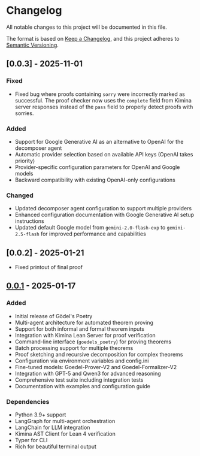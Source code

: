 # Changelog

All notable changes to this project will be documented in this file.

The format is based on [Keep a Changelog](https://keepachangelog.com/en/1.0.0/),
and this project adheres to [Semantic Versioning](https://semver.org/spec/v2.0.0.html).

## [0.0.3] - 2025-11-01

### Fixed
- Fixed bug where proofs containing `sorry` were incorrectly marked as successful. The proof checker now uses the `complete` field from Kimina server responses instead of the `pass` field to properly detect proofs with sorries.

### Added
- Support for Google Generative AI as an alternative to OpenAI for the decomposer agent
- Automatic provider selection based on available API keys (OpenAI takes priority)
- Provider-specific configuration parameters for OpenAI and Google models
- Backward compatibility with existing OpenAI-only configurations

### Changed
- Updated decomposer agent configuration to support multiple providers
- Enhanced configuration documentation with Google Generative AI setup instructions
- Updated default Google model from `gemini-2.0-flash-exp` to `gemini-2.5-flash` for improved performance and capabilities

## [0.0.2] - 2025-01-21
- Fixed printout of final proof

## [0.0.1] - 2025-01-17

### Added
- Initial release of Gödel's Poetry
- Multi-agent architecture for automated theorem proving
- Support for both informal and formal theorem inputs
- Integration with Kimina Lean Server for proof verification
- Command-line interface (`goedels_poetry`) for proving theorems
- Batch processing support for multiple theorems
- Proof sketching and recursive decomposition for complex theorems
- Configuration via environment variables and config.ini
- Fine-tuned models: Goedel-Prover-V2 and Goedel-Formalizer-V2
- Integration with GPT-5 and Qwen3 for advanced reasoning
- Comprehensive test suite including integration tests
- Documentation with examples and configuration guide

### Dependencies
- Python 3.9+ support
- LangGraph for multi-agent orchestration
- LangChain for LLM integration
- Kimina AST Client for Lean 4 verification
- Typer for CLI
- Rich for beautiful terminal output

[0.0.1]: https://github.com/KellyJDavis/goedels-poetry/releases/tag/v0.0.1
